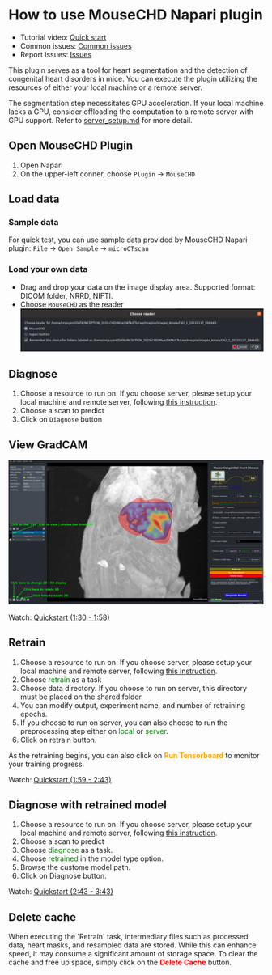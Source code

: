 # How to use MouseCHD Napari plugin

* Tutorial video: [Quick start](https://drive.google.com/file/d/1nQBw5jj3VtRH8pFlDuih_lmWLfwtr69M/view?usp=sharing)
* Common issues: [Common issues](./issues.md)
* Report issues: [Issues](https://github.com/hnguyentt/mousechd-napari/issues)

This plugin serves as a tool for heart segmentation and the detection of congenital heart disorders in mice. You can execute the plugin utilizing the resources of either your local machine or a remote server.

The segmentation step necessitates GPU acceleration. If your local machine lacks a GPU, consider offloading the computation to a remote server with GPU support. Refer to [server_setup.md](server_setup.md) for more detail.

## Open MouseCHD Plugin
1. Open Napari
2. On the upper-left conner, choose `Plugin` &rarr; `MouseCHD`

## Load data
### Sample data
For quick test, you can use sample data provided by MouseCHD Napari plugin: `File` &rarr; `Open Sample` &rarr; `microCTscan`

### Load your own data
* Drag and drop your data on the image display area. Supported format: DICOM folder, NRRD, NIFTI.
* Choose `MouseCHD` as the reader
![](../assets/choose_reader.png)


## Diagnose
1. Choose a resource to run on. If you choose server, please setup your local machine and remote server, following [this instruction](server_setup.md).
2. Choose a scan to predict
3. Click on `Diagnose` button

## View GradCAM
![](../assets/viewGradCAM.png)

Watch: [Quickstart (1:30 - 1:58)](https://www.youtube.com/watch?v=RT6mIovz7sw)

## Retrain
1. Choose a resource to run on. If you choose server, please setup your local machine and remote server, following [this instruction](server_setup.md).
2. Choose <font color=green>retrain</font> as a task
3. Choose data directory. If you choose to run on server, this directory must be placed on the shared folder.
4. You can modify output, experiment name, and number of retraining epochs.
5. If you choose to run on server, you can also choose to run the preprocessing step either on <font color=green>local</font> or <font color=green>server</font>.
6. Click on retrain button.

As the retraining begins, you can also click on <font color=orange><b>Run Tensorboard</b></font> to monitor your training progress.

Watch: [Quickstart (1:59 - 2:43)](https://www.youtube.com/watch?v=RT6mIovz7sw)

## Diagnose with retrained model
1. Choose a resource to run on. If you choose server, please setup your local machine and remote server, following [this instruction](server_setup.md).
2. Choose a scan to predict
3. Choose <font color=green>diagnose</font> as a task.
4. Choose <font color=green>retrained</font> in the model type option.
5. Browse the custome model path.
6. Click on Diagnose button.

Watch: [Quickstart (2:43 - 3:43)](https://www.youtube.com/watch?v=RT6mIovz7sw)

## Delete cache
When executing the 'Retrain' task, intermediary files such as processed data, heart masks, and resampled data are stored. While this can enhance speed, it may consume a significant amount of storage space. To clear the cache and free up space, simply click on the  <font color=red><b>Delete Cache</b></font> button.